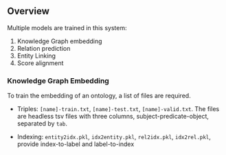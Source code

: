 ## Overview

Multiple models are trained in this system: 
1. Knowledge Graph embedding
2. Relation prediction
3. Entity Linking 
4. Score alignment


###  Knowledge Graph Embedding

To train the embedding of an ontology, a list of files are required. 

- Triples: `[name]-train.txt`, `[name]-test.txt`, `[name]-valid.txt`. The files are headless tsv files with three columns, subject-predicate-object, separated by `tab`. 

- Indexing: `entity2idx.pkl`, `idx2entity.pkl`, `rel2idx.pkl`, `idx2rel.pkl`, provide index-to-label and label-to-index
